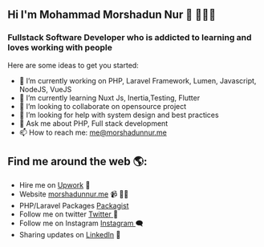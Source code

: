 ## Hi I'm Mohammad Morshadun Nur 👋 👤🇧🇩
### Fullstack Software Developer who is addicted to learning and loves working with people

<!--
**morshadunnur/morshadunnur** is a ✨ _special_ ✨ repository because its `README.md` (this file) appears on your GitHub profile.
-->
Here are some ideas to get you started:

- 🔭 I’m currently working on PHP, Laravel Framework, Lumen, Javascript, NodeJS, VueJS
- 🌱 I’m currently learning Nuxt Js, Inertia,Testing, Flutter
- 👯 I’m looking to collaborate on opensource project
- 🤔 I’m looking for help with system design and best practices
- 💬 Ask me about PHP, Full stack development
- 📫 How to reach me: me@morshadunnur.me

## Find me around the web 🌎:
- Hire me on <a href="https://www.upwork.com/freelancers/~01d12c79c2a30dbca2">Upwork</a> 💼
- Website <a href="https://www.morshadunnur.me">morshadunnur.me</a> 📹 ✍🏾
- PHP/Laravel Packages <a href="https://packagist.org/users/morshadunnur/packages/">Packagist</a>
- Follow me on twitter <a href="https://twitter.com/morshadun"> Twitter </a> 👥
- Follow me on Instagram <a href="https://www.instagram.com/morshadunnur/"> Instagram </a> 🗨
- Sharing updates on <a href="https://www.linkedin.com/in/morshadunnur/">LinkedIn</a> 📸




